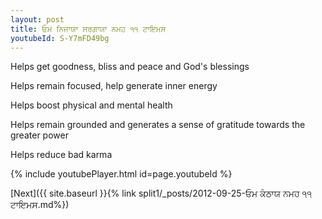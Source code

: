 ```yaml
---
layout: post
title: ਓਮ ਨਿਜਾਯਾ ਸਰਗਾਯਾ ਨਮਹ ੧੧ ਟਾਇਮਸ
youtubeId: S-Y7mFD49bg
---
```

 
 
Helps get goodness, bliss and peace and God's blessings
 
Helps remain focused, help generate inner energy 
 
Helps boost physical and mental health 
 
Helps remain grounded and generates a sense of gratitude towards the greater power 
 
Helps reduce bad karma
 
 
 
 


{% include youtubePlayer.html id=page.youtubeId %}
 
[Next]({{ site.baseurl }}{% link  split1/_posts/2012-09-25-ਓਮ ਕੰਠਾਯ ਨਮਹ ੧੧ ਟਾਇਮਸ.md%})
 
